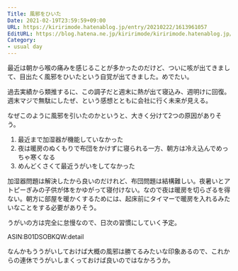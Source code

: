 ```yaml
---
Title: 風邪をひいた
Date: 2021-02-19T23:59:59+09:00
URL: https://kiririmode.hatenablog.jp/entry/20210222/1613961057
EditURL: https://blog.hatena.ne.jp/kiririmode/kiririmode.hatenablog.jp/atom/entry/26006613694857004
Category:
- usual day
---
```


最近は朝から喉の痛みを感じることが多かったのだけど、ついに咳が出てきまして、目出たく風邪をひいたという自覚が出てきました。めでたい。

過去実績から類推するに、この調子だと週末に熱が出て寝込み、週明けに回復。週末マジで無駄にしたぜ、という感想とともに会社に行く未来が見える。

なぜこのように風邪を引いたのかというと、大きく分けて2つの原因がありそう。

1. 最近まで加湿器が機能していなかった
2. 夜は暖房のぬくもりで布団をかけずに寝られる一方、朝方は冷え込んでめっちゃ寒くなる
3. めんどくさくて最近うがいをしてなかった

加湿器問題は解決したから良いのだけれど、布団問題は結構難しい。夜暑いとアトピーぎみの子供が体をかゆがって寝付けない。なので夜は暖房を切らざるを得ない。朝方に部屋を暖かくするためには、起床前にタイマーで暖房を入れるみたいなことをする必要がありそう。

うがいの方は完全に怠慢なので、日次の習慣にしていく予定。

ASIN:B01DSOBKQW:detail

なんかもううがいしておけば大概の風邪は勝てるみたいな印象あるので、これからの連休でうがいしまくっておけば良いのではなかろうか。
